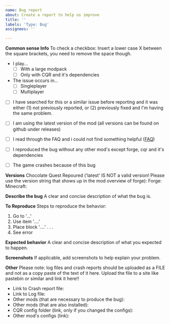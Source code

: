 ```yaml
---
name: Bug report
about: Create a report to help us improve
title: ''
labels: 'Type: Bug'
assignees: ''

---
```

**Common sense Info**
To check a checkbox: Insert a lower case X between the square brackets, you need to remove the space though.
 - I play...
   - [ ] With a large modpack
   - [ ] Only with CQR and it's dependencies
 - The issue occurs in...
   - [ ] Singleplayer
   - [ ] Multiplayer
 - [ ] I have searched for this or a similar issue before reporting and it was either (1) not previously reported, or (2) previously fixed  and I'm having the same problem.
 - [ ] I am using the latest version of the mod (all versions can be found on github under releases)
 - [ ] I read through the FAQ and i could not find something helpful ([FAQ](https://wiki.cq-repoured.net/index.php?title=FAQ))
 - [ ] I reproduced the bug without any other mod's except forge, cqr and it's dependencies
 - [ ] The game crashes because of this bug
 
 
 **Versions**
Chocolate Quest Repoured ('latest' IS NOT a valid version! Please use the version string that shows up in the mod overview of forge):
Forge:
Minecraft:

**Describe the bug**
A clear and concise description of what the bug is.

**To Reproduce**
Steps to reproduce the behavior:
1. Go to '...'
2. Use item '....'
3. Place block '....'
.
.
.
4. See error

**Expected behavior**
A clear and concise description of what you expected to happen.

**Screenshots**
If applicable, add screenshots to help explain your problem.

**Other**
Please note: log files and crash reports should be uploaded as a FILE and not as a copy paste of the text of it here. Upload the file to a site like pastebin or similar and link it here!!
 - Link to Crash report file:
 - Link to Log file:
 - Other mods (that are necessary to produce the bug):
 - Other mods (that are also installed):
 - CQR config folder (link, only if you changed the configs):
 - Other mod's configs (link):
